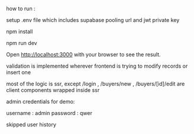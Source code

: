 how to run :

setup .env file which includes supabase pooling url and jwt private key

 npm install 
 
 npm run dev

Open [http://localhost:3000](http://localhost:3000) with your browser to see the result.


validation is implemented wherever frontend is trying to modify records or insert one

most of the logic is ssr, except
/login , /buyers/new , /buyers/[id]/edit 
are client components wrapped inside ssr


admin credentials for demo:

username : admin 
password : qwer


skipped user history 
